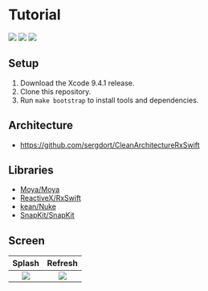 # Tutorial

![](https://img.shields.io/badge/Xcode-9.4%2B-blue.svg)
![](https://img.shields.io/badge/iOS-10.0%2B-blue.svg)
![](https://img.shields.io/badge/Swift-4.0%2B-orange.svg)

## Setup

1. Download the Xcode 9.4.1 release.
2. Clone this repository.
3. Run `make bootstrap` to install tools and dependencies.

## Architecture

- https://github.com/sergdort/CleanArchitectureRxSwift

## Libraries

- [Moya/Moya](https://github.com/Moya/Moya)
- [ReactiveX/RxSwift](https://github.com/ReactiveX/RxSwift)
- [kean/Nuke](https://github.com/kean/Nuke)
- [SnapKit/SnapKit](https://github.com/SnapKit/SnapKit)

## Screen
|Splash|Refresh|
|:---:|:---:|
|![](https://s3-ap-northeast-1.amazonaws.com/github.masegi/Tutorial-ios/splash.gif)|![](https://s3-ap-northeast-1.amazonaws.com/github.masegi/Tutorial-ios/refresh.gif)|
